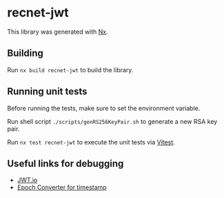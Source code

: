 # recnet-jwt

This library was generated with [Nx](https://nx.dev).

## Building

Run `nx build recnet-jwt` to build the library.

## Running unit tests

Before running the tests, make sure to set the environment variable.

Run shell script `./scripts/genRS256KeyPair.sh` to generate a new RSA key pair.

Run `nx test recnet-jwt` to execute the unit tests via [Vitest](https://vitest.dev/).

## Useful links for debugging

- [JWT.io](https://jwt.io/#debugger)
- [Epoch Converter for timestamp](https://www.epochconverter.com/)
